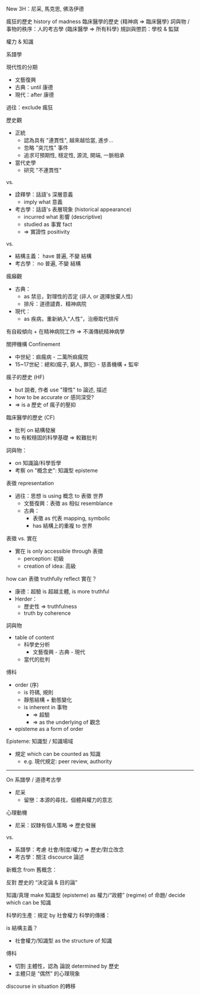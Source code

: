 
New 3H：尼采, 馬克思, 佛洛伊德

瘋狂的歷史 history of madness
臨床醫學的歷史 {精神病 => 臨床醫學}
詞與物 / 事物的秩序：人的考古學 {臨床醫學 => 所有科學}
規訓與懲罰：學校 & 監獄

權力 & 知識

系譜學

現代性的分期
- 文藝復興
- 古典：until 康德
- 現代：after 康德

過往：exclude 瘋狂

歷史觀
- 正統
	- 認為具有 "連貫性", 越來越恰當, 進步...
	- 忽略 "突兀性" 事件
	- 追求可預期性, 穩定性, 源流, 開端, 一脈相承
- 當代史學
	- 研究 "不連貫性"

vs. 
- 詮釋學：話語's 深層意義
	- imply what 意義
- 考古學：話語's 表層現象 (historical appearance)
	- incurred what 影響 (descriptive)
	- studied as 事實 fact
	- => 實證性 positivity

vs.
- 結構主義： have 普遍, 不變 結構
- 考古學：   no 普遍, 不變 結構

瘋癲觀
- 古典：
	- as 禁忌，對理性的否定 (非人 or 選擇放棄人性)
	- 排斥：道德譴責、精神病院
- 現代：
	- as 疾病，重新納入“人性”，治療取代排斥

有自殺傾向 + 在精神病院工作 => 不滿傳統精神病學

關押機構 Confinement
- 中世紀：痲瘋病 - 二萬所痲瘋院
- 15~17世紀：總和(瘋子, 窮人, 罪犯) - 慈善機構 + 監牢

瘋子的歷史 (HF)
- but 說者, 作者 use "理性" to 論述, 描述
- how to be accurate or 感同深受?
- => is a 歷史 of 瘋子的壓抑

臨床醫學的歷史 (CF)
- 批判 on 結構發展
- to 有較穩固的科學基礎 => 較難批判

詞與物：
- on 知識論/科學哲學
- 考察 on "概念史": 知識型 episteme

表徵 representation
- 過往：思想 is using 概念 to 表徵 世界
	- 文藝復興：表徵 as 相似 resemblance
	- 古典：
		- 表徵 as 代表 mapping, symbolic
		- has 結構上的重複 to 世界

表徵 vs. 實在
- 實在 is only accessible through 表徵
	- perception: 初級
	- creation of idea: 高級

how can 表徵 truthfully reflect 實在？
- 康德：超驗 is 超越主體, is more truthful
- Herder：
	- 歷史性 => truthfulness
	- truth by coherence

詞與物
- table of content
	- 科學史分析
		- 文藝復興 - 古典 - 現代
	- 當代的批判

傅科
- order (序)
	- is 符碼, 規則
	- 靜態結構 + 動態變化
	- is inherent in 事物
		- => 超驗
		- => as the underlying of 觀念
- episteme as a form of order

Episteme: 知識型 / 知識場域
- 規定 which can be counted as 知識
	- e.g. 現代規定: peer review, authority

---

On 系譜學 / 道德考古學
- 尼采
	- 留戀：本源的尋找，個體與權力的意志

心理動機
- 尼采：奴隸有個人策略 => 歷史發展

vs.
- 系譜學：考慮 社會/制度/權力 => 歷史/對立改念
- 考古學：關注 discource 論述

新概念 from 舊概念：

反對 歷史的 “決定論 & 目的論”

知識/真理
make 知識型 (episteme)
as 權力/“政體” (regime) of 命題/ decide which can be 知識

科學的生產：規定 by 社會權力
科學的傳播：

is 結構主義？
- 社會權力/知識型 as the structure of 知識

傅科
- 切割 主體性，認為 論說 determined by 歷史
- 主體只是 “偶然” 的心理現象

discourse in situation 的轉移
